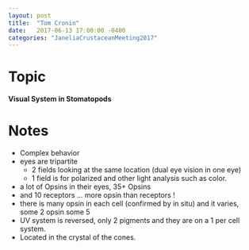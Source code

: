 ```yaml
---
layout: post
title:  "Tom Cronin"
date:   2017-06-13 17:00:00 -0400
categories: "JaneliaCrustaceanMeeting2017"
---
```


# Topic
**Visual System in Stomatopods**


# Notes

* Complex behavior
* eyes are tripartite
  * 2 fields looking at the same location (dual eye vision in one eye)
  * 1 field is for polarized and other light analysis such as color.
* a lot of Opsins in their eyes, 35+ Opsins
* and 10 receptors ... more opsin than receptors !
* there is many opsin in each cell (confirmed by in situ) and it varies, some 2 opsin some 5
* UV system is reversed, only 2 pigments and they are on a 1 per cell system.
* Located in the crystal of the cones.

